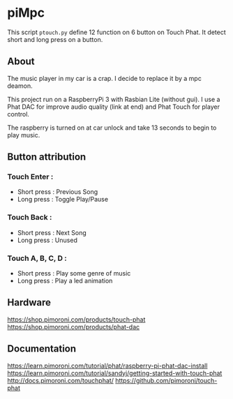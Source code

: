 
# piMpc

This script `ptouch.py` define 12 function on 6 button on Touch Phat. It detect short and long press on a button.

## About

The music player in my car is a crap. I decide to replace it by a mpc deamon.

This project run on a RaspberryPi 3 with Rasbian Lite (without gui).
I use a Phat DAC for improve audio quality (link at end) and Phat Touch for player control.

The raspberry is turned on at car unlock and take 13 seconds to begin to play music. 

## Button attribution

 ### Touch Enter :
 - Short press : Previous Song
 -  Long press : Toggle Play/Pause
 
 ### Touch Back :
 - Short press : Next Song
 -  Long press : Unused
 
 ### Touch A, B, C, D :
 - Short press : Play some genre of music
 -  Long press : Play a led animation
 
 ## Hardware 
 https://shop.pimoroni.com/products/touch-phat
 https://shop.pimoroni.com/products/phat-dac
 
## Documentation

https://learn.pimoroni.com/tutorial/phat/raspberry-pi-phat-dac-install
https://learn.pimoroni.com/tutorial/sandyj/getting-started-with-touch-phat
http://docs.pimoroni.com/touchphat/
https://github.com/pimoroni/touch-phat
